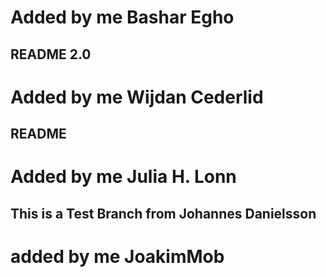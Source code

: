 

# Added by me Bashar Egho

## README 2.0
# Added by me Wijdan Cederlid


## README

# Added by me Julia H. Lonn
## This is a Test Branch from Johannes Danielsson

# added by me JoakimMob

